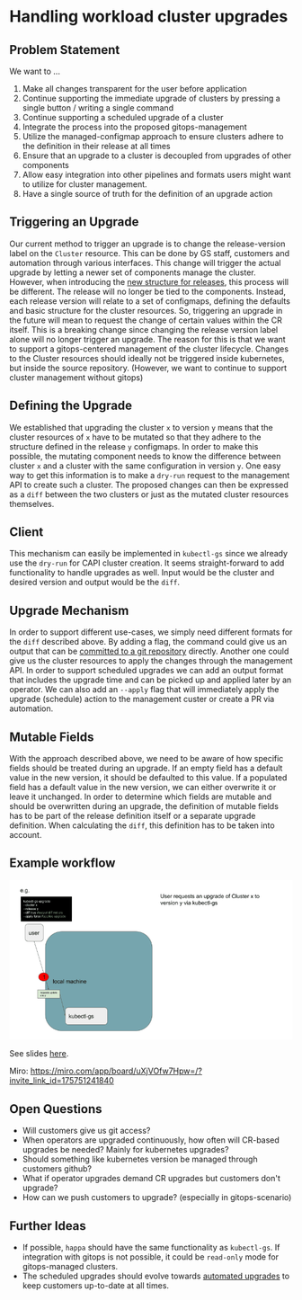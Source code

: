 # Handling workload cluster upgrades

## Problem Statement

We want to ...
1. Make all changes transparent for the user before application
2. Continue supporting the immediate upgrade of clusters by pressing a single button / writing a single command
3. Continue supporting a scheduled upgrade of a cluster
4. Integrate the process into the proposed gitops-management
5. Utilize the managed-configmap approach to ensure clusters adhere to the definition in their release at all times
6. Ensure that an upgrade to a cluster is decoupled from upgrades of other components
7. Allow easy integration into other pipelines and formats users might want to utilize for cluster management.
8. Have a single source of truth for the definition of an upgrade action

## Triggering an Upgrade

Our current method to trigger an upgrade is to change the release-version label on the `Cluster` resource. This can be done by GS staff, customers and automation through various interfaces.
This change will trigger the actual upgrade by letting a newer set of components manage the cluster.
However, when introducing the [new structure for releases](0_capi-releases), this process will be different. The release will no longer be tied to the components.
Instead, each release version will relate to a set of configmaps, defining the defaults and basic structure for the cluster resources.
So, triggering an upgrade in the future will mean to request the change of certain values within the CR itself. This is a breaking change since changing the release version label alone will no longer trigger an upgrade.
The reason for this is that we want to support a gitops-centered management of the cluster lifecycle.
Changes to the Cluster resources should ideally not be triggered inside kubernetes, but inside the source repository. (However, we want to continue to support cluster management without gitops)

## Defining the Upgrade

We established that upgrading the cluster `x` to version `y` means that the cluster resources of `x` have to be mutated so that they adhere to the structure defined in the release `y` configmaps.
In order to make this possible, the mutating component needs to know the difference between cluster `x` and a cluster with the same configuration in version `y`.
One easy way to get this information is to make a `dry-run` request to the management API to create such a cluster.
The proposed changes can then be expressed as a `diff` between the two clusters or just as the mutated cluster resources themselves.

## Client

This mechanism can easily be implemented in `kubectl-gs` since we already use the `dry-run` for CAPI cluster creation.
It seems straight-forward to add functionality to handle upgrades as well.
Input would be the cluster and desired version and output would be the `diff`.

## Upgrade Mechanism

In order to support different use-cases, we simply need different formats for the `diff` described above.
By adding a flag, the command could give us an output that can be [committed to a git repository](2_gitops-management) directly.
Another one could give us the cluster resources to apply the changes through the management API. 
In order to support scheduled upgrades we can add an output format that includes the upgrade time and can be picked up and applied later by an operator.
We can also add an `--apply` flag that will immediately apply the upgrade (schedule) action to the management custer or create a PR via automation.

## Mutable Fields

With the approach described above, we need to be aware of how specific fields should be treated during an upgrade.
If an empty field has a default value in the new version, it should be defaulted to this value.
If a populated field has a default value in the new version, we can either overwrite it or leave it unchanged.
In order to determine which fields are mutable and should be overwritten during an upgrade, the definition of mutable fields has to be part of the release definition itself or a separate upgrade definition.
When calculating the `diff`, this definition has to be taken into account.

## Example workflow

![Example](upgrade.gif)

See slides [here](https://docs.google.com/presentation/d/1_ImURpdO3T8HxyBNraTsoAiPJy6ZEidgEE7s_8i86K0/edit?usp=sharing).

Miro: https://miro.com/app/board/uXjVOfw7Hpw=/?invite_link_id=175751241840

## Open Questions

- Will customers give us git access?
- When operators are upgraded continuously, how often will CR-based upgrades be needed? Mainly for kubernetes upgrades?
- Should something like kubernetes version be managed through customers github?
- What if operator upgrades demand CR upgrades but customers don't upgrade?
- How can we push customers to upgrade? (especially in gitops-scenario)

## Further Ideas

- If possible, `happa` should have the same functionality as `kubectl-gs`. If integration with gitops is not possible, it could be `read-only` mode for gitops-managed clusters.
- The scheduled upgrades should evolve towards [automated upgrades](https://github.com/giantswarm/rfc/tree/main/automatic-cluster-upgrades) to keep customers up-to-date at all times.
